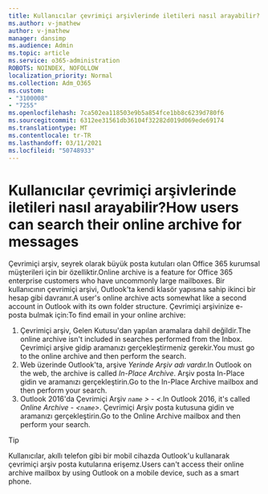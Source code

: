 ```yaml
---
title: Kullanıcılar çevrimiçi arşivlerinde iletileri nasıl arayabilir?
ms.author: v-jmathew
author: v-jmathew
manager: dansimp
ms.audience: Admin
ms.topic: article
ms.service: o365-administration
ROBOTS: NOINDEX, NOFOLLOW
localization_priority: Normal
ms.collection: Adm_O365
ms.custom:
- "3100008"
- "7255"
ms.openlocfilehash: 7ca502ea118503e9b5a854fce1bb8c6239d780f6
ms.sourcegitcommit: 6312ee31561db36104f32282d019d069ede69174
ms.translationtype: MT
ms.contentlocale: tr-TR
ms.lasthandoff: 03/11/2021
ms.locfileid: "50748933"
---
```

# <a name="how-users-can-search-their-online-archive-for-messages"></a><span data-ttu-id="2681f-102">Kullanıcılar çevrimiçi arşivlerinde iletileri nasıl arayabilir?</span><span class="sxs-lookup"><span data-stu-id="2681f-102">How users can search their online archive for messages</span></span>

<span data-ttu-id="2681f-103">Çevrimiçi arşiv, seyrek olarak büyük posta kutuları olan Office 365 kurumsal müşterileri için bir özelliktir.</span><span class="sxs-lookup"><span data-stu-id="2681f-103">Online archive is a feature for Office 365 enterprise customers who have uncommonly large mailboxes.</span></span> <span data-ttu-id="2681f-104">Bir kullanıcının çevrimiçi arşivi, Outlook'ta kendi klasör yapısına sahip ikinci bir hesap gibi davranır.</span><span class="sxs-lookup"><span data-stu-id="2681f-104">A user's online archive acts somewhat like a second account in Outlook with its own folder structure.</span></span> <span data-ttu-id="2681f-105">Çevrimiçi arşivinize e-posta bulmak için:</span><span class="sxs-lookup"><span data-stu-id="2681f-105">To find email in your online archive:</span></span>

1. <span data-ttu-id="2681f-106">Çevrimiçi arşiv, Gelen Kutusu'dan yapılan aramalara dahil değildir.</span><span class="sxs-lookup"><span data-stu-id="2681f-106">The online archive isn't included in searches performed from the Inbox.</span></span> <span data-ttu-id="2681f-107">Çevrimiçi arşive gidip aramanızı gerçekleştirmeniz gerekir.</span><span class="sxs-lookup"><span data-stu-id="2681f-107">You must go to the online archive and then perform the search.</span></span>
2. <span data-ttu-id="2681f-108">Web üzerinde Outlook'ta, arşive *Yerinde Arşiv adı vardır.*</span><span class="sxs-lookup"><span data-stu-id="2681f-108">In Outlook on the web, the archive is called *In-Place Archive*.</span></span> <span data-ttu-id="2681f-109">Arşiv posta In-Place gidin ve aramanızı gerçekleştirin.</span><span class="sxs-lookup"><span data-stu-id="2681f-109">Go to the In-Place Archive mailbox and then perform your search.</span></span>
3. <span data-ttu-id="2681f-110">Outlook 2016'da Çevrimiçi Arşiv *`name` > - <.*</span><span class="sxs-lookup"><span data-stu-id="2681f-110">In Outlook 2016, it's called *Online Archive - <`name`>*.</span></span> <span data-ttu-id="2681f-111">Çevrimiçi Arşiv posta kutusuna gidin ve aramanızı gerçekleştirin.</span><span class="sxs-lookup"><span data-stu-id="2681f-111">Go to the Online Archive mailbox and then perform your search.</span></span>

> [!TIP]
> <span data-ttu-id="2681f-112">Kullanıcılar, akıllı telefon gibi bir mobil cihazda Outlook'u kullanarak çevrimiçi arşiv posta kutularına erişemz.</span><span class="sxs-lookup"><span data-stu-id="2681f-112">Users can't access their online archive mailbox by using Outlook on a mobile device, such as a smart phone.</span></span>

